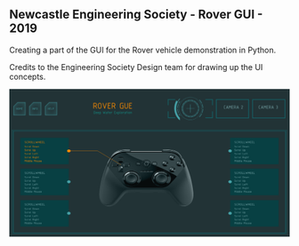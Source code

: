 ## Newcastle Engineering Society - Rover GUI - 2019

Creating a part of the GUI for the Rover vehicle demonstration in Python.

Credits to the Engineering Society Design team for drawing up the UI concepts.

![ui image](uiImage.png?raw=true "Sample")